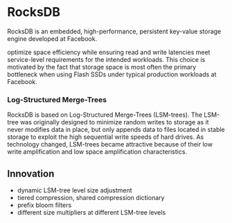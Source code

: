 # RocksDB
RocksDB is an embedded, high-performance, persistent key-value storage engine developed at Facebook.

optimize space efficiency while ensuring read and write latencies meet service-level requirements for the intended workloads. This choice is motivated by the fact that storage space is most often the primary bottleneck when using Flash SSDs under typical production workloads at Facebook.

### Log-Structured Merge-Trees
RocksDB is based on Log-Structured Merge-Trees (LSM-trees). The LSM-tree was originally designed to minimize random writes to storage as it never modifies data in place, but only appends data to files located in stable storage to exploit the high sequential write speeds of hard drives. As technology changed, LSM-trees became attractive because of their low write amplification and low space amplification characteristics.

## Innovation
+ dynamic LSM-tree level size adjustment
+ tiered compression, shared compression dictionary
+ prefix bloom filters
+ different size multipliers at different LSM-tree levels